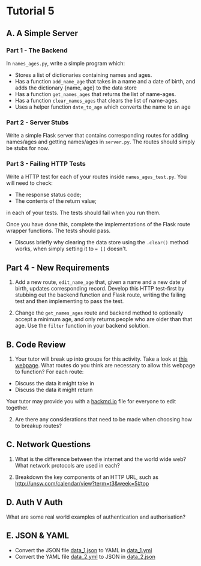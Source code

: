 # Tutorial 5

## A. A Simple Server

### Part 1 - The Backend

In `names_ages.py`, write a simple program which:
* Stores a list of dictionaries containing names and ages.
* Has a function `add_name_age` that takes in a name and a date of birth, and adds the dictionary {name, age} to the data store
* Has a function `get_names_ages` that returns the list of name-ages.
* Has a function `clear_names_ages` that clears the list of name-ages.
* Uses a helper function `date_to_age` which converts the name to an age

### Part 2 - Server Stubs

Write a simple Flask server that contains corresponding routes for adding names/ages and getting names/ages in `server.py`. The routes should simply be stubs for now.

### Part 3 - Failing HTTP Tests

Write a HTTP test for each of your routes inside `names_ages_test.py`. You will need to check:
* The response status code;
* The contents of the return value;

in each of your tests. The tests should fail when you run them.

Once you have done this, complete the implementations of the Flask route wrapper functions. The tests should pass.

* Discuss briefly why clearing the data store using the `.clear()` method works, when simply setting it to `= []` doesn't.

## Part 4 - New Requirements

1. Add a new route, `edit_name_age` that, given a name and a new date of birth, updates corresponding record. Develop this HTTP test-first by stubbing out the backend function and Flask route, writing the failing test and then implementing to pass the test.

2. Change the `get_names_ages` route and backend method to optionally accept a minimum age, and only returns people who are older than that age. Use the `filter` function in your backend solution.

## B. Code Review

1. Your tutor will break up into groups for this activity. Take a look at [this webpage](https://www.youtube.com/watch?v=GfL5zOhpB14). What routes do you think are necessary to allow this webpage to function? For each route:
 * Discuss the data it might take in
 * Discuss the data it might return

Your tutor may provide you with a [hackmd.io](https://hackmd.io) file for everyone to edit together.

2. Are there any considerations that need to be made when choosing how to breakup routes?

## C. Network Questions

1. What is the difference between the internet and the world wide web? What network protocols are used in each?

2. Breakdown the key components of an HTTP URL, such as http://unsw.com/calendar/view?term=t3&week=5#top

## D. Auth V Auth

What are some real world examples of authentication and authorisation?

## E. JSON & YAML

* Convert the JSON file [data_1.json](data_1.json) to YAML in [data_1.yml](data_1.yml)
* Convert the YAML file [data_2.yml](data_2.yml) to JSON in [data_2.json](data_2.json)
